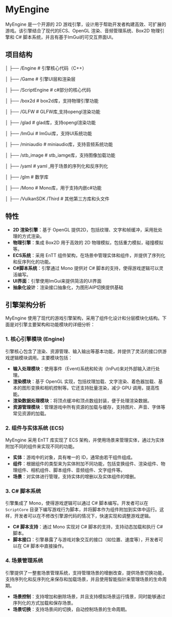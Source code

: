# MyEngine

MyEngine 是一个开源的 2D 游戏引擎，设计用于帮助开发者构建高效、可扩展的游戏。该引擎结合了现代的ECS、OpenGL 渲染、音频管理系统、Box2D 物理引擎和 C# 脚本系统，并且有基于ImGui的可交互界面UI。

## 项目结构

│ ├── /Engine # 引擎核心代码（C++）

│ ├── /Game # 引擎UI层和渲染层

│ ├── /ScriptEngine # c#部分的核心代码

│ ├── /box2d # box2d库，支持物理引擎功能

│ ├── /GLFW # GLFW库,支持opengl渲染功能

│ ├── /glad # glad库，支持opengl渲染功能

│ ├── /ImGui # ImGui库，支持UI系统功能

│ ├── /miniaudio # miniaudio库，支持音频系统功能

│ ├── /stb_image # stb_iamge库，支持图像加载功能

│ ├── /yaml # yaml ,用于场景的序列化和反序列化

│ ├── /glm # 数学库

│ ├── /Mono # Mono库，用于支持内嵌c#功能

│ ├── /VulkanSDK /Third # 其他第三方库和头文件


## 特性

- **2D 渲染引擎**：基于 OpenGL 提供2D，包括纹理、文字和帧缓冲，采用批处理的方式渲染。
- **物理引擎**：集成 Box2D 用于高效的 2D 物理模拟，包括重力模拟，碰撞模拟等。
- **ECS系统**：采用 EnTT 组件架构，在场景中管理实体和组件，并提供了序列化和反序列化的功能。
- **C#脚本系统**：引擎通过 Mono 提供对 C# 脚本的支持，使得游戏逻辑可以灵活编写。
- **UI界面**：引擎使用ImGui来提供简洁的UI界面
- **抽象化设计**：渲染接口抽象化，为图形AIP切换提供基础


## 引擎架构分析

MyEngine 使用了现代的游戏引擎架构，采用了组件化设计和分层模块化结构。下面是对引擎主要架构和功能模块的详细分析：

### 1. **核心引擎模块 (Engine)**

引擎核心包含了渲染、资源管理、输入输出等基本功能，并提供了灵活的接口供游戏逻辑模块调用。主要模块包括：

- **输入处理模块**：使用事件（Event)系统和轮询（InPut)来对外部输入进行处理。
- **渲染模块**：基于 OpenGL 实现，包括纹理加载、文字渲染、着色器加载、基本的图形变换和相机控制等。它还支持批量渲染，减少 GPU 调用，提高性能。
- **渲染数据处理模块**：将顶点缓冲和顶点数组封装，便于处理渲染数据。
- **资源管理模块**：管理游戏中所有资源的加载与缓存，支持图片、声音、字体等常见资源的加载。

### 2. **组件与实体系统 (ECS)**

MyEngine 采用 EnTT 库实现了 ECS 架构，并使用场景来管理实体，通过为实体附加不同的组件来实现不同的功能。

- **实体**：游戏中的对象，具有唯一的 ID，通常由若干组件组成。
- **组件**：根据组件的类型来为实体附加不同功能，包括变换组件、渲染组件、物理组件、相机组件、脚本组件、音频组件、文字组件等。
- **场景**：对实体进行管理，支持实体的增删以及实体组件的增删。

### 3. **C# 脚本系统**

引擎集成了 Mono，使得游戏逻辑可以通过 C# 脚本编写。开发者可以在 `ScriptCore` 目录下编写游戏行为脚本，并将脚本作为组件附加到实体中运行。这样，开发者可以在不修改引擎源代码的情况下，快速实现和调整游戏逻辑。

- **C# 脚本支持**：通过 Mono 实现对 C# 脚本的支持，支持动态加载和执行 C# 脚本。
- **脚本接口**：引擎暴露了与游戏对象交互的接口（如位置、速度等），开发者可以在 C# 脚本中直接操作。

### 4. **场景管理系统**

引擎提供了一整套场景管理系统，支持管理场景的增删改查，提供场景切换功能，支持序列化和反序列化来保存和加载场景，并且使用智能指针来管理场景的生命周期。

- **场景控制**：支持增加和删除场景，并且支持模拟场景运行情景，同时能够通过序列化的方式加载和保存场景。
- **场景切换**：支持场景间的切换，自动控制场景的生命周期。




